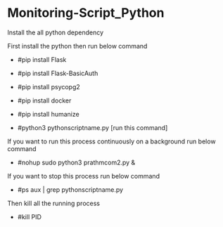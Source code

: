 # Monitoring-Script_Python

Install the all python dependency

First install the python then run below command
- #pip install Flask
- #pip install Flask-BasicAuth
- #pip install psycopg2
- #pip install docker
- #pip install humanize

- #python3 pythonscriptname.py [run this command]
  
If you want to run this process continuously on a background run below command
- #nohup sudo python3 prathmcom2.py &
  
If you want to stop this process run below command
- #ps aux | grep pythonscriptname.py
  
Then kill all the running process
- #kill PID
